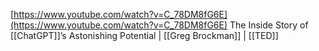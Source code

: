 
[https://www.youtube.com/watch?v=C_78DM8fG6E](https://www.youtube.com/watch?v=C_78DM8fG6E)
The Inside Story of [[ChatGPT]]’s Astonishing Potential | [[Greg Brockman]] | [[TED]]
